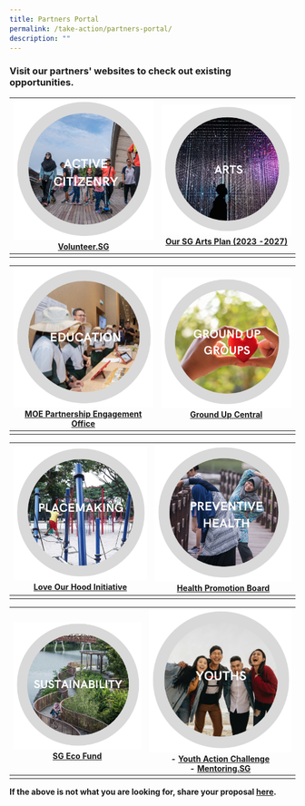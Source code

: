 ```yaml
---
title: Partners Portal
permalink: /take-action/partners-portal/
description: ""
---
```

### Visit our partners' websites to check out existing opportunities. 

|![](/images/Partners%20portal/partners%20portal-2.png)<br>[Volunteer.SG](https://www.volunteer.gov.sg)|![](/images/Partners%20portal/2_arts1.png)<br>[Our SG Arts Plan (2023 -2027)](https://nac.gov.sg/about-us/oursgartsplan/join-the-making)|
| -------- | -------- |
|    |    |

|![](/images/Partners%20portal/1_education1.png)<br>[MOE Partnership Engagement Office](https://moe.gov.sg)|![](/images/Partners%20portal/7_groundupgroups1.png)<br>[Ground Up Central](https://groundupcentral.sg)|
| -------- | -------- |
|    |    |

|![](/images/Partners%20portal/placemaking.png)<br>[Love Our Hood Initiative](https://www.mnd.gov.sg/mso/initiatives/love-our-'hood-initiative) |![](/images/Partners%20portal/4_preventivehealth1.png)<br>[Health Promotion Board](https://hpb.gov.sg/partners/partnership-opportunities) |
| -------- | -------- |
|    |    |

| ![](/images/Partners%20portal/6_sustainability1.png)<br>[SG Eco Fund](https://mse.gov.sg/sgecofund)|![](/images/Partners%20portal/5_youths1.png)<br>- [Youth Action Challenge](https:/youthactionplan.sg)<br>- [Mentoring.SG](https://mentoring.sg/)|
| -------- | -------- |
|    |    |

**If the above is not what you are looking for, share your proposal [here](https://go.gov.sg/sgpostageform).**